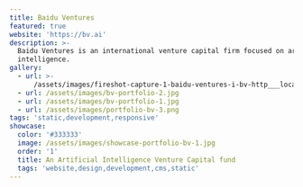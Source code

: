 ```yaml
---
title: Baidu Ventures
featured: true
website: 'https://bv.ai'
description: >-
  Baidu Ventures is an international venture capital firm focused on artificial
  intelligence.
gallery:
  - url: >-
      /assets/images/fireshot-capture-1-baidu-ventures-i-bv-http___localhost_8001_en_.png
  - url: /assets/images/bv-portfolio-2.jpg
  - url: /assets/images/bv-portfolio-1.jpg
  - url: /assets/images/portfolio-bv-3.png
tags: 'static,development,responsive'
showcase:
  color: '#333333'
  image: /assets/images/showcase-portfolio-bv-1.jpg
  order: '1'
  title: An Artificial Intelligence Venture Capital fund
  tags: 'website,design,development,cms,static'
---
```


